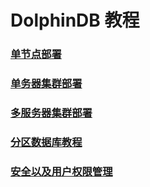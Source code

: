 # DolphinDB 教程

### [单节点部署](https://github.com/dolphindb/Tutorials_CN/blob/master/standalone_server.md)
### [单务器集群部署](https://github.com/dolphindb/Tutorials_CN/blob/master/single_machine_cluster_deploy.md)
### [多服务器集群部署](https://github.com/dolphindb/Tutorials_CN/blob/master/multi_machine_cluster_deploy.md)
### [分区数据库教程](https://github.com/dolphindb/Tutorials_CN/blob/master/database.md)
### [安全以及用户权限管理](https://github.com/dolphindb/Tutorials_CN/blob/master/ACL_and_Security.md)
